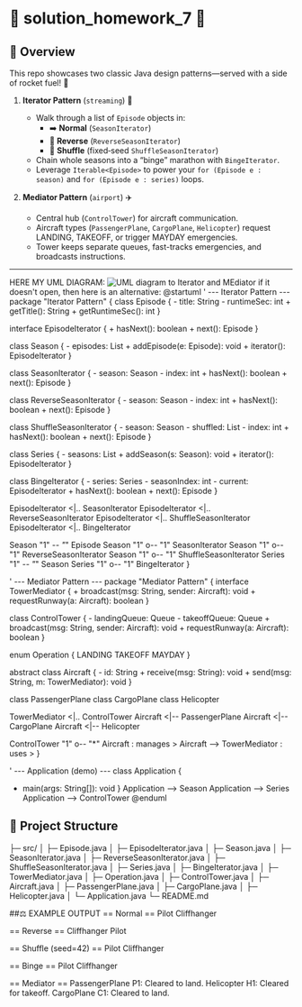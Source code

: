 # 🚀 solution_homework_7 🚀


## 🔭 Overview
This repo showcases two classic Java design patterns—served with a side of rocket fuel! 🎉

1. **Iterator Pattern** (`streaming`) 🚀  
   - Walk through a list of `Episode` objects in:
     - ➡️ **Normal** (`SeasonIterator`)
     - 🔄 **Reverse** (`ReverseSeasonIterator`)
     - 🎲 **Shuffle** (fixed‐seed `ShuffleSeasonIterator`)  
   - Chain whole seasons into a “binge” marathon with `BingeIterator`.  
   - Leverage `Iterable<Episode>` to power your `for (Episode e : season)` and `for (Episode e : series)` loops.

2. **Mediator Pattern** (`airport`) ✈️  
   - Central hub (`ControlTower`) for aircraft communication.  
   - Aircraft types (`PassengerPlane`, `CargoPlane`, `Helicopter`) request LANDING, TAKEOFF, or trigger MAYDAY emergencies.  
   - Tower keeps separate queues, fast-tracks emergencies, and broadcasts instructions.

---
HERE MY UML DIAGRAM:
![UML diagram to Iterator and MEdiator](images/1.png) 
if it doesn't open, then here is an alternative:
@startuml
' --- Iterator Pattern ---
package "Iterator Pattern" {
  class Episode {
    - title: String
    - runtimeSec: int
    + getTitle(): String
    + getRuntimeSec(): int
  }

  interface EpisodeIterator {
    + hasNext(): boolean
    + next(): Episode
  }

  class Season {
    - episodes: List<Episode>
    + addEpisode(e: Episode): void
    + iterator(): EpisodeIterator
  }

  class SeasonIterator {
    - season: Season
    - index: int
    + hasNext(): boolean
    + next(): Episode
  }

  class ReverseSeasonIterator {
    - season: Season
    - index: int
    + hasNext(): boolean
    + next(): Episode
  }

  class ShuffleSeasonIterator {
    - season: Season
    - shuffled: List<Episode>
    - index: int
    + hasNext(): boolean
    + next(): Episode
  }

  class Series {
    - seasons: List<Season>
    + addSeason(s: Season): void
    + iterator(): EpisodeIterator
  }

  class BingeIterator {
    - series: Series
    - seasonIndex: int
    - current: EpisodeIterator
    + hasNext(): boolean
    + next(): Episode
  }

  EpisodeIterator <|.. SeasonIterator
  EpisodeIterator <|.. ReverseSeasonIterator
  EpisodeIterator <|.. ShuffleSeasonIterator
  EpisodeIterator <|.. BingeIterator

  Season "1" *-- "*" Episode
  Season "1" o-- "1" SeasonIterator
  Season "1" o-- "1" ReverseSeasonIterator
  Season "1" o-- "1" ShuffleSeasonIterator
  Series "1" *-- "*" Season
  Series "1" o-- "1" BingeIterator
}

' --- Mediator Pattern ---
package "Mediator Pattern" {
  interface TowerMediator {
    + broadcast(msg: String, sender: Aircraft): void
    + requestRunway(a: Aircraft): boolean
  }

  class ControlTower {
    - landingQueue: Queue<Aircraft>
    - takeoffQueue: Queue<Aircraft>
    + broadcast(msg: String, sender: Aircraft): void
    + requestRunway(a: Aircraft): boolean
  }

  enum Operation {
    LANDING
    TAKEOFF
    MAYDAY
  }

  abstract class Aircraft {
    - id: String
    + receive(msg: String): void
    + send(msg: String, m: TowerMediator): void
  }

  class PassengerPlane
  class CargoPlane
  class Helicopter

  TowerMediator <|.. ControlTower
  Aircraft <|-- PassengerPlane
  Aircraft <|-- CargoPlane
  Aircraft <|-- Helicopter

  ControlTower "1" o-- "*" Aircraft : manages >
  Aircraft --> TowerMediator : uses >
}

' --- Application (demo) ---
class Application {
  + main(args: String[]): void
}
Application --> Season
Application --> Series
Application --> ControlTower
@enduml


## 📂 Project Structure
├─ src/
│ ├─ Episode.java
│ ├─ EpisodeIterator.java
│ ├─ Season.java
│ ├─ SeasonIterator.java
│ ├─ ReverseSeasonIterator.java
│ ├─ ShuffleSeasonIterator.java
│ ├─ Series.java
│ ├─ BingeIterator.java
│ ├─ TowerMediator.java
│ ├─ Operation.java
│ ├─ ControlTower.java
│ ├─ Aircraft.java
│ ├─ PassengerPlane.java
│ ├─ CargoPlane.java
│ ├─ Helicopter.java
│ └─ Application.java
└─ README.md

##⚖️ EXAMPLE OUTPUT
== Normal ==
Pilot
Cliffhanger

== Reverse ==
Cliffhanger
Pilot

== Shuffle (seed=42) ==
Pilot
Cliffhanger

== Binge ==
Pilot
Cliffhanger

== Mediator ==
PassengerPlane P1: Cleared to land.
Helicopter H1: Cleared for takeoff.
CargoPlane C1: Cleared to land.
